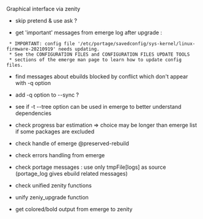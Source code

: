Graphical interface via zenity
- skip pretend & use ask ?

- get 'important' messages from emerge log after upgrade :
```
 * IMPORTANT: config file '/etc/portage/savedconfig/sys-kernel/linux-firmware-20210919' needs updating.
 * See the CONFIGURATION FILES and CONFIGURATION FILES UPDATE TOOLS
 * sections of the emerge man page to learn how to update config files.
```
- find messages about ebuilds blocked by conflict which don't appear with -q option
- add -q option to --sync ?

- see if -t --tree option can be used in emerge to better understand dependencies
- check progress bar estimation => choice may be longer than emerge list if some packages are excluded

- check handle of emerge @preserved-rebuild
- check errors handling from emerge
- check portage messages : use only tmpFile[logs] as source (portage_log gives ebuild related messages)
- check unified zenity functions
- unify zeniy_upgrade function

- get colored/bold output from emerge to zenity